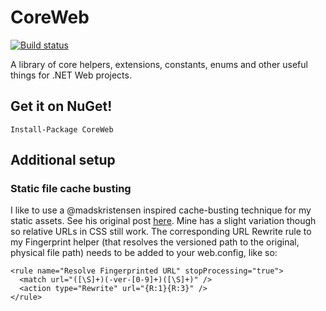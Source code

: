 CoreWeb
=======
[![Build status](https://ci.appveyor.com/api/projects/status/an3ae5b27guf47iu)](https://ci.appveyor.com/project/benmccallum/coreweb)

A library of core helpers, extensions, constants, enums and other useful things for .NET Web projects.

## Get it on NuGet!

    Install-Package CoreWeb
    
## Additional setup

### Static file cache busting

I like to use a @madskristensen inspired cache-busting technique for my static assets. See his original post [here](http://madskristensen.net/post/cache-busting-in-aspnet). Mine has a slight variation though so relative URLs in CSS still work. The corresponding URL Rewrite rule to my Fingerprint helper (that resolves the versioned path to the original, physical file path) needs to be added to your web.config, like so:

    <rule name="Resolve Fingerprinted URL" stopProcessing="true">
      <match url="([\S]+)(-ver-[0-9]+)([\S]+)" />
      <action type="Rewrite" url="{R:1}{R:3}" />
    </rule>
